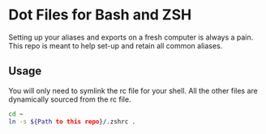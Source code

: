 # Dot Files for Bash and ZSH

Setting up your aliases and exports on a fresh computer is always a pain. This repo is meant to help set-up and retain all common aliases.

## Usage

You will only need to symlink the rc file for your shell. All the other files are dynamically sourced from the rc file.

```bash
cd ~
ln -s ${Path to this repo}/.zshrc .
```